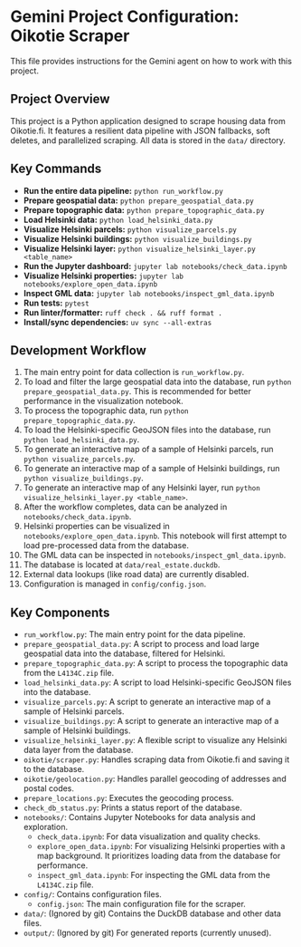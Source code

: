 # Gemini Project Configuration: Oikotie Scraper

This file provides instructions for the Gemini agent on how to work with this project.

## Project Overview

This project is a Python application designed to scrape housing data from Oikotie.fi. It features a resilient data pipeline with JSON fallbacks, soft deletes, and parallelized scraping. All data is stored in the `data/` directory.

## Key Commands

-   **Run the entire data pipeline:** `python run_workflow.py`
-   **Prepare geospatial data:** `python prepare_geospatial_data.py`
-   **Prepare topographic data:** `python prepare_topographic_data.py`
-   **Load Helsinki data:** `python load_helsinki_data.py`
-   **Visualize Helsinki parcels:** `python visualize_parcels.py`
-   **Visualize Helsinki buildings:** `python visualize_buildings.py`
-   **Visualize Helsinki layer:** `python visualize_helsinki_layer.py <table_name>`
-   **Run the Jupyter dashboard:** `jupyter lab notebooks/check_data.ipynb`
-   **Visualize Helsinki properties:** `jupyter lab notebooks/explore_open_data.ipynb`
-   **Inspect GML data:** `jupyter lab notebooks/inspect_gml_data.ipynb`
-   **Run tests:** `pytest`
-   **Run linter/formatter:** `ruff check . && ruff format .`
-   **Install/sync dependencies:** `uv sync --all-extras`

## Development Workflow

1.  The main entry point for data collection is `run_workflow.py`.
2.  To load and filter the large geospatial data into the database, run `python prepare_geospatial_data.py`. This is recommended for better performance in the visualization notebook.
3.  To process the topographic data, run `python prepare_topographic_data.py`.
4.  To load the Helsinki-specific GeoJSON files into the database, run `python load_helsinki_data.py`.
5.  To generate an interactive map of a sample of Helsinki parcels, run `python visualize_parcels.py`.
6.  To generate an interactive map of a sample of Helsinki buildings, run `python visualize_buildings.py`.
7.  To generate an interactive map of any Helsinki layer, run `python visualize_helsinki_layer.py <table_name>`.
8.  After the workflow completes, data can be analyzed in `notebooks/check_data.ipynb`.
9.  Helsinki properties can be visualized in `notebooks/explore_open_data.ipynb`. This notebook will first attempt to load pre-processed data from the database.
10. The GML data can be inspected in `notebooks/inspect_gml_data.ipynb`.
11. The database is located at `data/real_estate.duckdb`.
12. External data lookups (like road data) are currently disabled.
13. Configuration is managed in `config/config.json`.

## Key Components

-   `run_workflow.py`: The main entry point for the data pipeline.
-   `prepare_geospatial_data.py`: A script to process and load large geospatial data into the database, filtered for Helsinki.
-   `prepare_topographic_data.py`: A script to process the topographic data from the `L4134C.zip` file.
-   `load_helsinki_data.py`: A script to load Helsinki-specific GeoJSON files into the database.
-   `visualize_parcels.py`: A script to generate an interactive map of a sample of Helsinki parcels.
-   `visualize_buildings.py`: A script to generate an interactive map of a sample of Helsinki buildings.
-   `visualize_helsinki_layer.py`: A flexible script to visualize any Helsinki data layer from the database.
-   `oikotie/scraper.py`: Handles scraping data from Oikotie.fi and saving it to the database.
-   `oikotie/geolocation.py`: Handles parallel geocoding of addresses and postal codes.
-   `prepare_locations.py`: Executes the geocoding process.
-   `check_db_status.py`: Prints a status report of the database.
-   `notebooks/`: Contains Jupyter Notebooks for data analysis and exploration.
    -   `check_data.ipynb`: For data visualization and quality checks.
    -   `explore_open_data.ipynb`: For visualizing Helsinki properties with a map background. It prioritizes loading data from the database for performance.
    -   `inspect_gml_data.ipynb`: For inspecting the GML data from the `L4134C.zip` file.
-   `config/`: Contains configuration files.
    -   `config.json`: The main configuration file for the scraper.
-   `data/`: (Ignored by git) Contains the DuckDB database and other data files.
-   `output/`: (Ignored by git) For generated reports (currently unused).